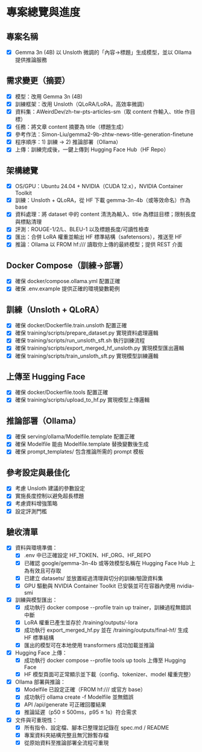 # 專案總覽與進度

## 專案名稱
- [x] Gemma 3n (4B) 以 Unsloth 微調的「內容→標題」生成模型，並以 Ollama 提供推論服務

## 需求變更（摘要）
- [x] 模型：改用 Gemma 3n (4B)
- [x] 訓練框架：改用 Unsloth（QLoRA/LoRA，高效率微調）
- [x] 資料集：AWeirdDev/zh-tw-pts-articles-sm（取 content 作輸入、title 作目標）
- [x] 任務：將文章 content 摘要為 title（標題生成）
- [x] 參考作法：Simon-Liu/gemma2-9b-zhtw-news-title-generation-finetune
- [x] 程序順序：1) 訓練 → 2) 推論部署（Ollama）
- [x] 上傳：訓練完成後，一鍵上傳到 Hugging Face Hub（HF Repo）

## 架構總覽
- [x] OS/GPU：Ubuntu 24.04 + NVIDIA（CUDA 12.x），NVIDIA Container Toolkit
- [x] 訓練：Unsloth + QLoRA，從 HF 下載 gemma-3n-4b（或等效命名）作為 base
- [x] 資料處理：將 dataset 中的 content 清洗為輸入、title 為標註目標；限制長度與標點清理
- [x] 評測：ROUGE-1/2/L、BLEU-1 以及標題長度/可讀性檢查
- [x] 匯出：合併 LoRA 權重並輸出 HF 標準結構（safetensors），推送至 HF
- [x] 推論：Ollama 以 FROM hf://<ORG>/<REPO> 讀取你上傳的最終模型；提供 REST 介面

## Docker Compose（訓練→部署）
- [x] 確保 docker/compose.ollama.yml 配置正確
- [x] 確保 .env.example 提供正確的環境變數範例

## 訓練（Unsloth + QLoRA）
- [x] 確保 docker/Dockerfile.train.unsloth 配置正確
- [x] 確保 training/scripts/prepare_dataset.py 實現資料處理邏輯
- [x] 確保 training/scripts/run_unsloth_sft.sh 執行訓練流程
- [x] 確保 training/scripts/export_merged_hf_unsloth.py 實現模型匯出邏輯
- [x] 確保 training/scripts/train_unsloth_sft.py 實現模型訓練邏輯

## 上傳至 Hugging Face
- [x] 確保 docker/Dockerfile.tools 配置正確
- [x] 確保 training/scripts/upload_to_hf.py 實現模型上傳邏輯

## 推論部署（Ollama）
- [x] 確保 serving/ollama/Modelfile.template 配置正確
- [x] 確保 Modelfile 能由 Modelfile.template 替換變數後生成
- [x] 確保 prompt_templates/ 包含推論所需的 prompt 模板

## 參考設定與最佳化
- [x] 考慮 Unsloth 建議的參數設定
- [x] 實施長度控制以避免超長標題
- [x] 考慮資料增強策略
- [x] 設定評測門檻

## 驗收清單
- [x] 資料與環境準備：
    - [x] .env 中已正確設定 HF_TOKEN、HF_ORG、HF_REPO
    - [x] 已確認 google/gemma-3n-4b 或等效模型名稱在 Hugging Face Hub 上為有效且可存取
    - [x] 已建立 datasets/ 並放置經過清理與切分的訓練/驗證資料集
    - [x] GPU 驅動與 NVIDIA Container Toolkit 已安裝並可在容器內使用 nvidia-smi
- [x] 訓練與模型匯出：
    - [x] 成功執行 docker compose --profile train up trainer，訓練過程無錯誤中斷
    - [x] LoRA 權重已產生並存於 /training/outputs/<model>-lora
    - [x] 成功執行 export_merged_hf.py 並在 /training/outputs/final-hf/ 生成 HF 標準結構
    - [x] 匯出的模型可在本地使用 transformers 成功加載並推論
- [x] Hugging Face 上傳：
    - [x] 成功執行 docker compose --profile tools up tools 上傳至 Hugging Face
    - [x] HF 模型頁面可正常顯示並下載（config、tokenizer、model 權重完整）
- [x] Ollama 部署與推論：
    - [x] Modelfile 已設定正確（FROM hf://<ORG>/<REPO> 或官方 base）
    - [x] 成功執行 ollama create <model-name> -f Modelfile 並無錯誤
    - [x] API /api/generate 可正確回覆結果
    - [x] 推論延遲（p50 ≤ 500ms，p95 ≤ 1s）符合需求
- [x] 文件與可重現性：
    - [x] 所有指令、設定檔、腳本已整理並記錄在 spec.md / README
    - [x] 專案資料夾結構完整且無冗餘暫存檔
    - [x] 從原始資料至推論部署全流程可重現
